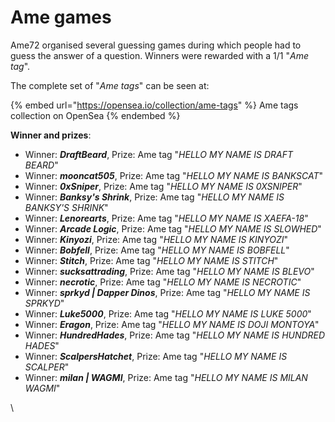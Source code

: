 # Ame games

Ame72 organised several guessing games during which people had to guess the answer of a question. Winners were rewarded with a 1/1 "_Ame tag_".&#x20;

The complete set of "_Ame tags_" can be seen at:

{% embed url="https://opensea.io/collection/ame-tags" %}
Ame tags collection on OpenSea
{% endembed %}

**Winner and prizes**:

* Winner: _**DraftBeard**_, Prize: Ame tag "_HELLO MY NAME IS DRAFT BEARD_"
* Winner: _**mooncat505**_, Prize: Ame tag "_HELLO MY NAME IS BANKSCAT_"
* Winner: _**0xSniper**_, Prize: Ame tag "_HELLO MY NAME IS 0XSNIPER_"
* Winner: _**Banksy's Shrink**_, Prize: Ame tag "_HELLO MY NAME IS BANKSY'S SHRINK_"
* Winner: _**Lenorearts**_, Prize: Ame tag "_HELLO MY NAME IS XAEFA-18_"
* Winner: _**Arcade Logic**_, Prize: Ame tag "_HELLO MY NAME IS SLOWHED_"&#x20;
* Winner: _**Kinyozi**_, Prize: Ame tag "_HELLO MY NAME IS KINYOZI_"
* Winner: _**Bobfell**_, Prize: Ame tag "_HELLO MY NAME IS BOBFELL_"
* Winner: _**Stitch**_, Prize: Ame tag "_HELLO MY NAME IS STITCH_"&#x20;
* Winner: _**sucksattrading**_, Prize: Ame tag "_HELLO MY NAME IS BLEVO_"
* Winner: _**necrotic**_, Prize: Ame tag "_HELLO MY NAME IS NECROTIC_"
* Winner: _**sprkyd | Dapper Dinos**_, Prize: Ame tag "_HELLO MY NAME IS SPRKYD_"
* Winner: _**Luke5000**_, Prize: Ame tag "_HELLO MY NAME IS LUKE 5000_"
* Winner: _**Eragon**_, Prize: Ame tag "_HELLO MY NAME IS DOJI MONTOYA_"
* Winner: _**HundredHades**_, Prize: Ame tag "_HELLO MY NAME IS HUNDRED HADES_"
* Winner: _**ScalpersHatchet**_, Prize: Ame tag "_HELLO MY NAME IS SCALPER_"
* Winner: _**milan | WAGMI**_, Prize: Ame tag "_HELLO MY NAME IS MILAN WAGMI_"

\
